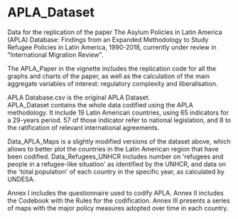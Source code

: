 # APLA_Dataset

Data for the replication of the paper The Asylum Policies in Latin America (APLA) Database: Findings from an Expanded Methodology to Study Refugee Policies in Latin America, 1990-2018, currently under review in "International Migration Review".

The APLA_Paper in the vignette includes the replication code for all the graphs and charts of the paper, as well as the calculation of the main aggregate variables of interest: regulatory complexity and liberalisation. 


APLA Database.csv is the original APLA Dataset.  
APLA_Dataset contains the whole data codified using the APLA methodology. It include 19 Latin American countries, using 65 indicators for a 29-years period. 57 of those indicator refer to national legislation, and 8 to the ratification of relevant international agreements. 

Data_APLA_Maps is a slightly modified versions of the dataset above, which allows to better plot the countries in the Latin American region that have been codified. 
Data_Refugees_UNHCR includes number on 'refugees and people in a refugee-like situation' as identified by the UNHCR, and data on the 'total population' of each country in the specific year, as calculated by UNDESA.

Annex I includes the questionnaire used to codify APLA. 
Annex II includes the Codebook with the Rules for the codification. 
Annex III presents a series of maps with the major policy measures adopted over time in each country. 



